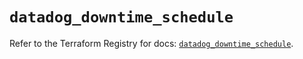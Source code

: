 # `datadog_downtime_schedule`

Refer to the Terraform Registry for docs: [`datadog_downtime_schedule`](https://registry.terraform.io/providers/datadog/datadog/3.55.0/docs/resources/downtime_schedule).
